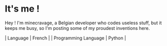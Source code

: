 # It's me !

Hey ! I'm minecravage, a Belgian developer who codes useless stuff, but it keeps me busy, so I'm posting some of my proudest inventions here.

| Language | French |
| Programming Language | Python |
